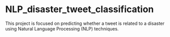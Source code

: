 # NLP_disaster_tweet_classification
This project is focused on predicting whether a tweet is related to a disaster using Natural Language Processing (NLP) techniques. 
